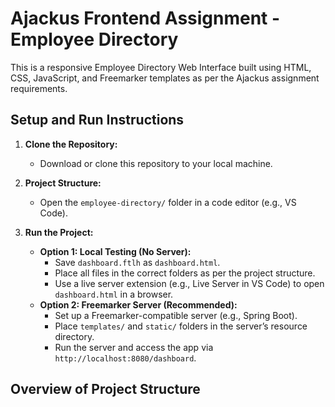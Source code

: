 # Ajackus Frontend Assignment - Employee Directory

This is a responsive Employee Directory Web Interface built using HTML, CSS, JavaScript, and Freemarker templates as per the Ajackus assignment requirements.

## Setup and Run Instructions

1. **Clone the Repository:**
   - Download or clone this repository to your local machine.
   
2. **Project Structure:**
   - Open the `employee-directory/` folder in a code editor (e.g., VS Code).

3. **Run the Project:**
   - **Option 1: Local Testing (No Server):**
     - Save `dashboard.ftlh` as `dashboard.html`.
     - Place all files in the correct folders as per the project structure.
     - Use a live server extension (e.g., Live Server in VS Code) to open `dashboard.html` in a browser.
   - **Option 2: Freemarker Server (Recommended):**
     - Set up a Freemarker-compatible server (e.g., Spring Boot).
     - Place `templates/` and `static/` folders in the server’s resource directory.
     - Run the server and access the app via `http://localhost:8080/dashboard`.

## Overview of Project Structure
